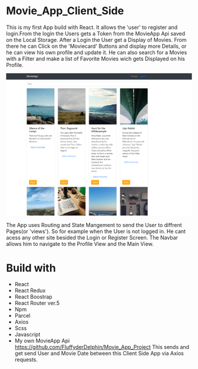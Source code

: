 # Movie_App_Client_Side

This is my first App build with React. It allows the 'user' to register and login.From the login the Users gets a Token from the MovieApp Api saved on the Local Storage.
After a Login the User get a Display of Movies.
From there he can Click on the 'Moviecard' Buttons and display more Details, or he can view his own profile and update it.
He can also search for a Movies with a Filter and make a list of Favorite Movies wich gets Displayed on his Profile.

<img src="images\movieApp.PNG" alt="Screenshot" width="1200"/>

The App uses Routing and State Mangement to send the User to diffrent Pages(or 'views'). So for example when the User is not logged in. He cant acess any other site
besided the Login or Register Screen. The Navbar allows him to navigate to the Profile View and the Main View.

# Build with
- React
- React Redux
- React Boostrap
- React Router ver.5
- Npm
- Parcel
- Axios
- Scss
- Javascript
 - My own MovieApp Api https://github.com/FluffyderDelphin/Movie_App_Project
This sends and get send User and Movie Date between this Client Side App via Axios requests.
